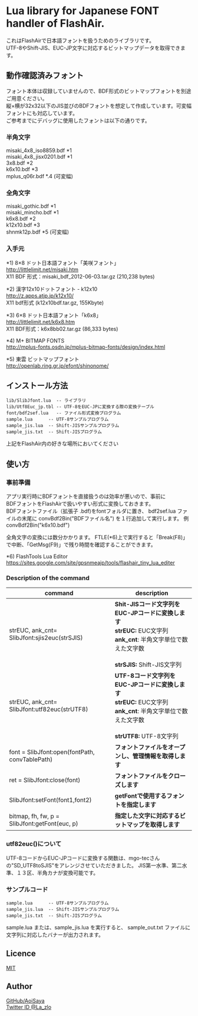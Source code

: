 # Lua library for Japanese FONT handler of FlashAir.

これはFlashAirで日本語フォントを扱うためのライブラリです。  
UTF-8やShift-JIS、EUC-JP文字に対応するビットマップデータを取得できます。  

## 動作確認済みフォント  
フォント本体は収録していませんので、BDF形式のビットマップフォントを別途ご用意ください。  
縦×横が32x32以下のJIS並びのBDFフォントを想定して作成しています。可変幅フォントにも対応しています。  
ご参考までにデバッグに使用したフォントは以下の通りです。  

### 半角文字  
misaki_4x8_iso8859.bdf  *1  
misaki_4x8_jisx0201.bdf *1  
3x8.bdf    *2  
k6x10.bdf  *3  
mplus_q06r.bdf *.4 (可変幅)

### 全角文字  
misaki_gothic.bdf *1  
misaki_mincho.bdf *1  
k6x8.bdf   *2  
k12x10.bdf *3  
shnmk12p.bdf *5 (可変幅)

### 入手元  
*1) 8×8 ドット日本語フォント「美咲フォント」  
http://littlelimit.net/misaki.htm  
X11 BDF 形式：misaki_bdf_2012-06-03.tar.gz (210,238 bytes)  

*2) 漢字12x10ドットフォント - k12x10  
http://z.apps.atjp.jp/k12x10/  
X11 bdf形式 (k12x10bdf.tar.gz, 155Kbyte)  

*3) 6×8 ドット日本語フォント「k6x8」  
http://littlelimit.net/k6x8.htm  
X11 BDF形式：k6x8bb02.tar.gz (86,333 bytes)  

*4) M+ BITMAP FONTS  
http://mplus-fonts.osdn.jp/mplus-bitmap-fonts/design/index.html  

*5) 東雲 ビットマップフォント  
http://openlab.ring.gr.jp/efont/shinonome/


## インストール方法  

    lib/SlibJfont.lua  -- ライブラリ  
    lib/Utf8Euc_jp.tbl -- UTF-8をEUC-JPに変換する際の変換テーブル  
    font/bdf2sef.lua   -- ファイル形式変換プログラム  
    sample.lua      -- UTF-8サンプルプログラム  
    sample_jis.lua  -- Shift-JISサンプルプログラム  
    sample_jis.txt  -- Shift-JISプログラム  
上記をFlashAir内の好きな場所においてください


## 使い方  
### 事前準備  
アプリ実行時にBDFフォントを直接扱うのは効率が悪いので、事前に  
BDFフォントをFlashAirで扱いやすい形式に変換しておきます。  
BDFフォントファイル（拡張子 .bdf)をfontフォルダに置き、
bdf2sef.lua ファイルの末尾に
    convBdf2Bin("BDFファイル名")
を１行追加して実行します。
例
    convBdf2Bin("k6x10.bdf")

全角文字の変換には数分かかります。
FTLE(*6)上で実行すると「Break(F8)」で中断、「GetMsg(F9)」で残り時間を確認することができます。

*6) FlashTools Lua Editor  
https://sites.google.com/site/gpsnmeajp/tools/flashair_tiny_lua_editer

### Description of the command

command | description
--- | ---
strEUC, ank_cnt=<BR>SlibJfont:sjis2euc(strSJIS) | **Shit-JISコード文字列をEUC-JPコードに変換します**<BR>**strEUC:** EUC文字列<BR>**ank_cnt**: 半角文字単位で数えた文字数<BR><BR>**strSJIS:** Shift-JIS文字列<BR>
strEUC, ank_cnt=<BR>SlibJfont:utf82euc(strUTF8) | **UTF-8コード文字列をEUC-JPコードに変換します**<BR>**strEUC:** EUC文字列<BR>**ank_cnt**: 半角文字単位で数えた文字数<BR><BR>**strUTF8:** UTF-8文字列<BR>
font = SlibJfont:open(fontPath, convTablePath) | **フォントファイルをオープンし、管理情報を取得します**
ret = SlibJfont:close(font) | **フォントファイルをクローズします**
SlibJfont:setFont(font1,font2) | **getFontで使用するフォントを指定します**
bitmap, fh, fw, p =<BR> SlibJfont:getFont(euc, p) | **指定した文字に対応するビットマップを取得します**

### utf82euc()について
UTF-8コードからEUC-JPコードに変換する関数は、mgo-tecさんの"SD_UTF8toSJIS"をアレンジさせていただきました。
JIS第一水準、第二水準、１３区、半角カナが変換可能です。  


### サンプルコード  

    sample.lua      -- UTF-8サンプルプログラム  
    sample_jis.lua  -- Shift-JISサンプルプログラム  
    sample_jis.txt  -- Shift-JISプログラム  
sample.lua または、sample_jis.lua を実行すると、
sample_out.txt ファイルに文字列に対応したバナーが出力されます。


## Licence

[MIT](https://github.com/AoiSaya/FlashAir-SlibILI9341/blob/master/LICENSE)

## Author

[GitHub/AoiSaya](https://github.com/AoiSaya)  
[Twitter ID @La_zlo](https://twitter.com/La_zlo)
